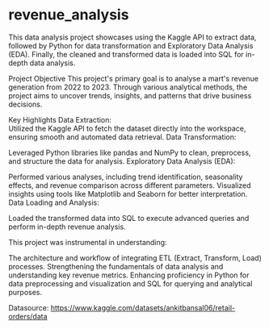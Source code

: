# revenue_analysis

This data analysis project showcases using the Kaggle API to extract data, followed by Python for data transformation and Exploratory Data Analysis (EDA). Finally, the cleaned and transformed data is loaded into SQL for in-depth data analysis.

Project Objective
This project's primary goal is to analyse a mart's revenue generation from 2022 to 2023. Through various analytical methods, the project aims to uncover trends, insights, and patterns that drive business decisions.

Key Highlights
  Data Extraction:          
  Utilized the Kaggle API to fetch the dataset directly into the workspace, ensuring smooth and automated data retrieval.
  Data Transformation:
  
  Leveraged Python libraries like pandas and NumPy to clean, preprocess, and structure the data for analysis.
  Exploratory Data Analysis (EDA):
  
  Performed various analyses, including trend identification, seasonality effects, and revenue comparison across different parameters.
  Visualized insights using tools like Matplotlib and Seaborn for better interpretation.
  Data Loading and Analysis:
  
  Loaded the transformed data into SQL to execute advanced queries and perform in-depth revenue analysis.

 
This project was instrumental in understanding:

The architecture and workflow of integrating ETL (Extract, Transform, Load) processes.
Strengthening the fundamentals of data analysis and understanding key revenue metrics.
Enhancing proficiency in Python for data preprocessing and visualization and SQL for querying and analytical purposes.

Datasource: https://www.kaggle.com/datasets/ankitbansal06/retail-orders/data
